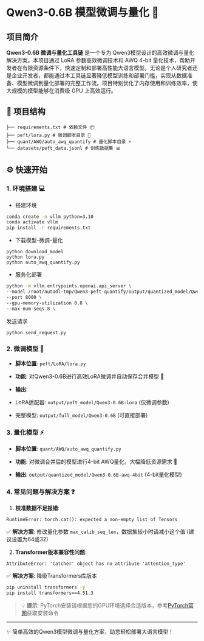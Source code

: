 # Qwen3-0.6B 模型微调与量化 🚀

## 项目简介

**Qwen3-0.6B 微调与量化工具链** 是一个专为 Qwen3模型设计的高效微调与量化解决方案。本项目通过 LoRA 参数高效微调技术和 AWQ 4-bit 量化技术，帮助开发者在有限资源条件下，快速定制和部署高性能大语言模型。无论是个人研究者还是企业开发者，都能通过本工具链显著降低模型训练和部署门槛，实现从数据准备、模型微调到量化部署的完整工作流。项目特别优化了内存使用和训练效率，使大规模的模型能够在消费级 GPU 上高效运行。

## 📁 项目结构

```
├── requirements.txt # 依赖文件 📦
├── peft/lora.py # 微调脚本目录 🔧
├── quant/AWQ/auto_awq_quantify # 量化脚本目录 ⚡
└── datasets/peft_data.jsonl # 训练数据集 📊
```

## ⚙️ 快速开始

### 1. 环境搭建 💻
- 搭建环境
```bash
conda create -n vllm python=3.10
conda activate vllm
pip install -r requirements.txt
```

- 下载模型-微调-量化
```
python download_model
python lora.py 
python auto_awq_quantify.py
```

- 服务化部署
```bash
python -m vllm.entrypoints.openai.api_server \
--model /root/autodl-tmp/Qwen3-peft-quantify/output/quantized_model/Qwen3-0.6B-awq-4bit \
--port 8000 \
--gpu-memory-utilization 0.8 \  
--max-num-seqs 8 \
```

发送请求
```
python send_request.py
```
### 2. 微调模型 🔧

- **脚本位置**: `peft/LoRA/lora.py`

- **功能**: 对Qwen3-0.6B进行高效LoRA微调并自动保存合并模型 🔄

- **输出**:

- LoRA适配器: `output/peft_model/Qwen3-0.6B-lora` (仅微调参数)

- 完整模型: `output/full_model/Qwen3-0.6B` (可直接部署)

### 3. 量化模型 ⚡

- **脚本位置**: `quant/AWQ/auto_awq_quantify.py`

- **功能**: 对微调合并后的模型进行4-bit AWQ量化，大幅降低资源需求 🔋

- **输出**: `output/quantized_model/Qwen3-0.6B-awq-4bit` (4-bit量化模型)

### 4. 常见问题与解决方案 ❓

1. **校准数据不足报错**:
```
RuntimeError: torch.cat(): expected a non-empty list of Tensors
```
✅ **解决方案**: 修改量化参数 `max_calib_seq_len`，数据集较小时请减小这个值 (建议设置为64或32)

2. **Transformer版本兼容性问题**:
```
AttributeError: 'Catcher' object has no attribute 'attention_type'
```
✅ **解决方案**: 降级Transformers库版本
```bash
pip uninstall transformers -y
pip install transformers==4.51.3
```

> 💡 **提示**: PyTorch安装请根据您的GPU环境选择合适版本，参考[PyTorch官网](https://pytorch.org/get-started/locally/)获取安装命令

---

✨ 简单高效的Qwen3模型微调与量化方案，助您轻松部署大语言模型！